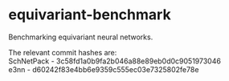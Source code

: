 # equivariant-benchmark
Benchmarking equivariant neural networks.

The relevant commit hashes are:  
SchNetPack - 3c58fd1a0b9fa2b046a88e89eb0d0c9051973046  
e3nn - d60242f83e4bb6e9359c555ec03e7325802fe78e

